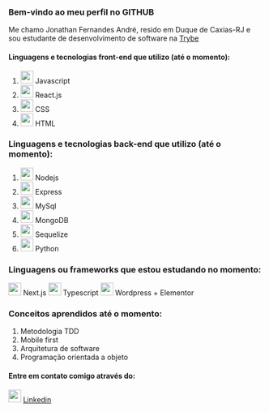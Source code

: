 ### Bem-vindo ao meu perfil no GITHUB

 Me chamo Jonathan Fernandes André, resido em Duque de Caxias-RJ e sou estudante de desenvolvimento de software na <a href="https://www.betrybe.com/"  target="_blank">Trybe</a> 
 
 #### Linguagens e tecnologias front-end que utilizo (até o momento):
 
 1. <img width="25px" src="https://upload.wikimedia.org/wikipedia/commons/thumb/9/99/Unofficial_JavaScript_logo_2.svg/480px-Unofficial_JavaScript_logo_2.svg.png"> Javascript
 2. <img width="25px" src="https://upload.wikimedia.org/wikipedia/commons/thumb/a/a7/React-icon.svg/1280px-React-icon.svg.png"> React.js
 3. <img width="25px" src="https://cdn4.iconfinder.com/data/icons/social-media-logos-6/512/121-css3-512.png"> CSS
 4. <img width="25px" src="https://cdn4.iconfinder.com/data/icons/social-media-logos-6/512/96-html5-256.png"> HTML

### Linguagens e tecnologias back-end que utilizo (até o momento):

1. <img width="25px" src="https://cdn0.iconfinder.com/data/icons/long-shadow-web-icons/512/nodejs-256.png"> Nodejs
2. <img width="25px" src="https://www.hugeserver.com/kb/wp-content/uploads/2017/12/expresslogo.png"> Express
3. <img width="25px" src="https://cdn-icons-png.flaticon.com/512/1199/1199128.png"> MySql
4. <img width="25px" src="https://cdn4.iconfinder.com/data/icons/logos-3/512/mongodb-2-256.png"> MongoDB
5. <img width="25px" src="https://brandslogos.com/wp-content/uploads/images/sequelize-logo.png"> Sequelize
6. <img width="25px" src="https://cdn4.iconfinder.com/data/icons/logos-and-brands/512/267_Python_logo-256.png"> Python

### Linguagens ou frameworks que estou estudando no momento:

<img width="25px" src="https://iconape.com/wp-content/png_logo_vector/next-js-logo.png"> Next.js
<img width="25px" src="https://iconape.com/typescript-icon-logo-icon-svg-png"> Typescript
<img width="25px" src="https://iconape.com/wp-content/files/qq/114429/png/wordpress-blue.png"> Wordpress + Elementor

### Conceitos aprendidos até o momento: 

1. Metodologia TDD
2. Mobile first
3. Arquitetura de software
4. Programação orientada a objeto

#### Entre em contato comigo através do:
<img width="25px" src="https://cdn4.iconfinder.com/data/icons/social-media-logos-6/512/56-linkedin-256.png"> <a href="https://www.linkedin.com/in/jonathan-fernandesjf/" target="_blank">Linkedin</a>  
<!--
**jonathanjf/jonathanjf** is a ✨ _special_ ✨ repository because its `README.md` (this file) appears on your GitHub profile.

Here are some ideas to get you started:

- 🔭 I’m currently working on ...
- 🌱 I’m currently learning ...
- 👯 I’m looking to collaborate on ...
- 🤔 I’m looking for help with ...
- 💬 Ask me about ...
- 📫 How to reach me: ...
- 😄 Pronouns: ...
- ⚡ Fun fact: ...
-->
